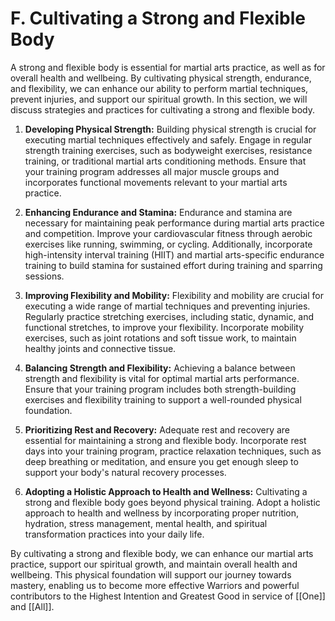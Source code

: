 # F. Cultivating a Strong and Flexible Body

A strong and flexible body is essential for martial arts practice, as well as for overall health and wellbeing. By cultivating physical strength, endurance, and flexibility, we can enhance our ability to perform martial techniques, prevent injuries, and support our spiritual growth. In this section, we will discuss strategies and practices for cultivating a strong and flexible body.

1.  **Developing Physical Strength:** Building physical strength is crucial for executing martial techniques effectively and safely. Engage in regular strength training exercises, such as bodyweight exercises, resistance training, or traditional martial arts conditioning methods. Ensure that your training program addresses all major muscle groups and incorporates functional movements relevant to your martial arts practice.
    
2.  **Enhancing Endurance and Stamina:** Endurance and stamina are necessary for maintaining peak performance during martial arts practice and competition. Improve your cardiovascular fitness through aerobic exercises like running, swimming, or cycling. Additionally, incorporate high-intensity interval training (HIIT) and martial arts-specific endurance training to build stamina for sustained effort during training and sparring sessions.
    
3.  **Improving Flexibility and Mobility:** Flexibility and mobility are crucial for executing a wide range of martial techniques and preventing injuries. Regularly practice stretching exercises, including static, dynamic, and functional stretches, to improve your flexibility. Incorporate mobility exercises, such as joint rotations and soft tissue work, to maintain healthy joints and connective tissue.
    
4.  **Balancing Strength and Flexibility:** Achieving a balance between strength and flexibility is vital for optimal martial arts performance. Ensure that your training program includes both strength-building exercises and flexibility training to support a well-rounded physical foundation.
    
5.  **Prioritizing Rest and Recovery:** Adequate rest and recovery are essential for maintaining a strong and flexible body. Incorporate rest days into your training program, practice relaxation techniques, such as deep breathing or meditation, and ensure you get enough sleep to support your body's natural recovery processes.
    
6.  **Adopting a Holistic Approach to Health and Wellness:** Cultivating a strong and flexible body goes beyond physical training. Adopt a holistic approach to health and wellness by incorporating proper nutrition, hydration, stress management, mental health, and spiritual transformation practices into your daily life.
    

By cultivating a strong and flexible body, we can enhance our martial arts practice, support our spiritual growth, and maintain overall health and wellbeing. This physical foundation will support our journey towards mastery, enabling us to become more effective Warriors and powerful contributors to the Highest Intention and Greatest Good in service of [[One]] and [[All]].